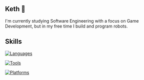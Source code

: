 Keth 🦊
---
I'm currently studying Software Engineering with a focus on Game Development, but in my free time I build and program robots.

Skills
---
[![Languages](https://skillicons.dev/icons?i=cs,cpp,dotnet,html,java,svg,wasm)](https://skillicons.dev)

[![Tools](https://skillicons.dev/icons?i=aws,git,godot,idea,opencv,processing,unity)](https://skillicons.dev)

[![Platforms](https://skillicons.dev/icons?i=linux,raspberrypi,windows)](https://skillicons.dev)
